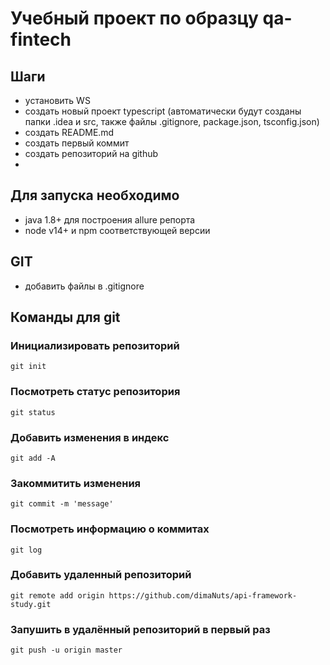 # Учебный проект по образцу qa-fintech

## Шаги

- установить WS
- создать новый проект typescript (автоматически будут созданы папки .idea  и 
src, также файлы .gitignore, package.json, tsconfig.json)
- создать README.md
- создать первый коммит
- создать репозиторий на github
- 

## Для запуска необходимо

- java 1.8+ для построения allure репорта
- node v14+ и npm соответствующей версии

## GIT

- добавить файлы в .gitignore

## Команды для git
### Инициализировать репозиторий
```text
git init
```
### Посмотреть статус репозитория
```text
git status
```
### Добавить изменения в индекс
```text
git add -A
```
### Закоммитить изменения
```text
git commit -m 'message'
```
### Посмотреть информацию о коммитах
```text
git log
```
### Добавить удаленный репозиторий
```text
git remote add origin https://github.com/dimaNuts/api-framework-study.git
```
### Запушить в удалённый репозиторий в первый раз
```text
git push -u origin master
```

